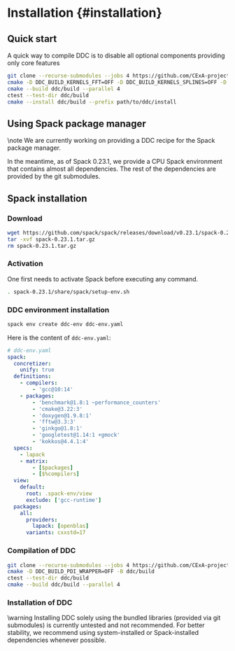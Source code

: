 # Installation {#installation}

<!--
Copyright (C) The DDC development team, see COPYRIGHT.md file

SPDX-License-Identifier: MIT
-->

## Quick start

A quick way to compile DDC is to disable all optional components providing only core features

```bash
git clone --recurse-submodules --jobs 4 https://github.com/CExA-project/ddc.git
cmake -D DDC_BUILD_KERNELS_FFT=OFF -D DDC_BUILD_KERNELS_SPLINES=OFF -D DDC_BUILD_PDI_WRAPPER=OFF -B ddc/build
cmake --build ddc/build --parallel 4
ctest --test-dir ddc/build
cmake --install ddc/build --prefix path/to/ddc/install
```

## Using Spack package manager

\note We are currently working on providing a DDC recipe for the Spack package manager.

In the meantime, as of Spack 0.23.1, we provide a CPU Spack environment that contains almost all dependencies. The rest of the dependencies are provided by the git submodules.

## Spack installation

### Download

```bash
wget https://github.com/spack/spack/releases/download/v0.23.1/spack-0.23.1.tar.gz
tar -xvf spack-0.23.1.tar.gz
rm spack-0.23.1.tar.gz
```

### Activation

One first needs to activate Spack before executing any command.

```bash
. spack-0.23.1/share/spack/setup-env.sh
```

### DDC environment installation

```bash
spack env create ddc-env ddc-env.yaml
```

Here is the content of `ddc-env.yaml`:

```yaml
# ddc-env.yaml
spack:
  concretizer:
    unify: true
  definitions:
    - compilers:
        - 'gcc@10:14'
    - packages:
        - 'benchmark@1.8:1 ~performance_counters'
        - 'cmake@3.22:3'
        - 'doxygen@1.9.8:1'
        - 'fftw@3.3:3'
        - 'ginkgo@1.8:1'
        - 'googletest@1.14:1 +gmock'
        - 'kokkos@4.4.1:4'
  specs:
    - lapack
    - matrix:
        - [$packages]
        - [$%compilers]
  view:
    default:
      root: .spack-env/view
      exclude: ['gcc-runtime']
  packages:
    all:
      providers:
        lapack: [openblas]
      variants: cxxstd=17
```

### Compilation of DDC

```bash
git clone --recurse-submodules --jobs 4 https://github.com/CExA-project/ddc.git
cmake -D DDC_BUILD_PDI_WRAPPER=OFF -B ddc/build
ctest --test-dir ddc/build
cmake --build ddc/build --parallel 4
```

### Installation of DDC

\warning Installing DDC solely using the bundled libraries (provided via git submodules) is currently untested and not recommended. For better stability, we recommend using system-installed or Spack-installed dependencies whenever possible.
